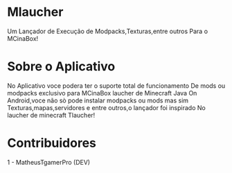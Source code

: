 # Mlaucher
Um Lançador de Execução de Modpacks,Texturas,entre outros Para o MCinaBox!

# Sobre o Aplicativo
No Aplicativo voce podera ter o suporte total de funcionamento
De mods ou modpacks exclusivo para MCinaBox laucher de Minecraft Java
On Android,voce não sò pode instalar modpacks ou mods mas sim
Texturas,mapas,servidores e entre outros,o lançador foi inspirado
No laucher de minecraft Tlaucher!

# Contribuidores
1 - MatheusTgamerPro (DEV)
